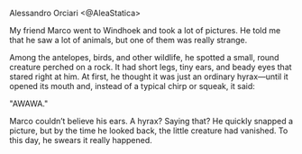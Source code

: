 Alessandro Orciari <@AleaStatica>

My friend Marco went to Windhoek and took a lot of pictures. He told me that he saw a lot of animals, but one of them was really strange.

Among the antelopes, birds, and other wildlife, he spotted a small, round creature perched on a rock. It had short legs, tiny ears, and beady eyes that stared right at him. At first, he thought it was just an ordinary hyrax—until it opened its mouth and, instead of a typical chirp or squeak, it said:

"AWAWA."

Marco couldn’t believe his ears. A hyrax? Saying that? He quickly snapped a picture, but by the time he looked back, the little creature had vanished. To this day, he swears it really happened.
